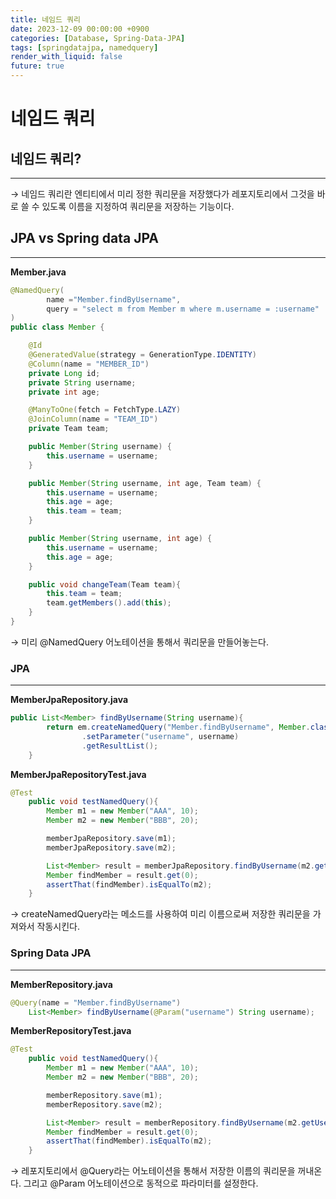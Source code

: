 ```yaml
---
title: 네임드 쿼리
date: 2023-12-09 00:00:00 +0900
categories: [Database, Spring-Data-JPA]
tags: [springdatajpa, namedquery]
render_with_liquid: false
future: true
---
```


# 네임드 쿼리

## 네임드 쿼리?

---

→ 네임드 쿼리란 엔티티에서 미리 정한 쿼리문을 저장했다가 레포지토리에서 그것을 바로 쓸 수 있도록 이름을 지정하여 쿼리문을 저장하는 기능이다.

## JPA vs Spring data JPA

---

**Member.java**

```java
@NamedQuery(
        name ="Member.findByUsername",
        query = "select m from Member m where m.username = :username"
)
public class Member {

    @Id
    @GeneratedValue(strategy = GenerationType.IDENTITY)
    @Column(name = "MEMBER_ID")
    private Long id;
    private String username;
    private int age;

    @ManyToOne(fetch = FetchType.LAZY)
    @JoinColumn(name = "TEAM_ID")
    private Team team;

    public Member(String username) {
        this.username = username;
    }

    public Member(String username, int age, Team team) {
        this.username = username;
        this.age = age;
        this.team = team;
    }

    public Member(String username, int age) {
        this.username = username;
        this.age = age;
    }

    public void changeTeam(Team team){
        this.team = team;
        team.getMembers().add(this);
    }
}
```

→ 미리 @NamedQuery 어노테이션을 통해서 쿼리문을 만들어놓는다.

### JPA

---

**MemberJpaRepository.java**

```java
public List<Member> findByUsername(String username){
        return em.createNamedQuery("Member.findByUsername", Member.class)
                .setParameter("username", username)
                .getResultList();
    }
```

**MemberJpaRepositoryTest.java**

```java
@Test
    public void testNamedQuery(){
        Member m1 = new Member("AAA", 10);
        Member m2 = new Member("BBB", 20);

        memberJpaRepository.save(m1);
        memberJpaRepository.save(m2);

        List<Member> result = memberJpaRepository.findByUsername(m2.getUsername());
        Member findMember = result.get(0);
        assertThat(findMember).isEqualTo(m2);
    }
```

→ createNamedQuery라는 메소드를 사용하여 미리 이름으로써 저장한 쿼리문을 가져와서 작동시킨다.

### Spring Data JPA

---

**MemberRepository.java**

```java
@Query(name = "Member.findByUsername")
    List<Member> findByUsername(@Param("username") String username);
```

**MemberRepositoryTest.java**

```java
@Test
    public void testNamedQuery(){
        Member m1 = new Member("AAA", 10);
        Member m2 = new Member("BBB", 20);

        memberRepository.save(m1);
        memberRepository.save(m2);

        List<Member> result = memberRepository.findByUsername(m2.getUsername());
        Member findMember = result.get(0);
        assertThat(findMember).isEqualTo(m2);
    }
```

→ 레포지토리에서 @Query라는 어노테이션을 통해서 저장한 이름의 쿼리문을 꺼내온다. 그리고 @Param 어노테이션으로 동적으로 파라미터를 설정한다.
